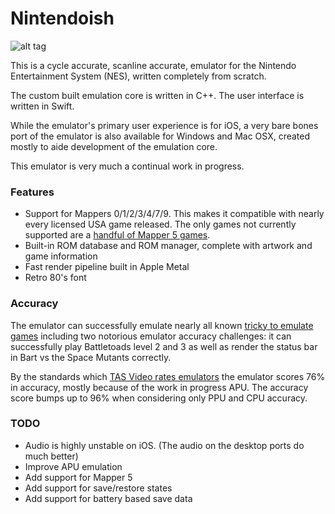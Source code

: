 # Nintendoish

![alt tag](https://www.dropbox.com/s/yuu31rc0n40yqvg/Screens.png?raw=1)

This is a cycle accurate, scanline accurate, emulator for the Nintendo Entertainment System (NES), written completely from scratch.

The custom built emulation core is written in C++. The user interface is written in Swift.

While the emulator's primary user experience is for iOS, a very bare bones port of the emulator is also available for Windows and Mac OSX, created mostly to aide development of the emulation core.

This emulator is very much a continual work in progress.

### Features

- Support for Mappers 0/1/2/3/4/7/9. This makes it compatible with nearly every licensed USA game released. The only games not currently supported are a [handful of Mapper 5 games](http://bootgod.dyndns.org:7777/search.php?ines=5&group=groupid).
- Built-in ROM database and ROM manager, complete with artwork and game information
- Fast render pipeline built in Apple Metal
- Retro 80's font

### Accuracy

The emulator can successfully emulate nearly all known [tricky to emulate games](https://wiki.nesdev.com/w/index.php/Tricky-to-emulate_games) including two notorious emulator accuracy challenges: it can successfully play Battletoads level 2 and 3 as well as render the status bar in Bart vs the Space Mutants correctly.

By the standards which [TAS Video rates emulators](http://tasvideos.org/EmulatorResources/NESAccuracyTests.html) the emulator scores 76% in accuracy, mostly because of the work in progress APU. The accuracy score bumps up to 96% when considering only PPU and CPU accuracy. 

### TODO
- Audio is highly unstable on iOS. (The audio on the desktop ports do much better)
- Improve APU emulation
- Add support for Mapper 5
- Add support for save/restore states
- Add support for battery based save data

